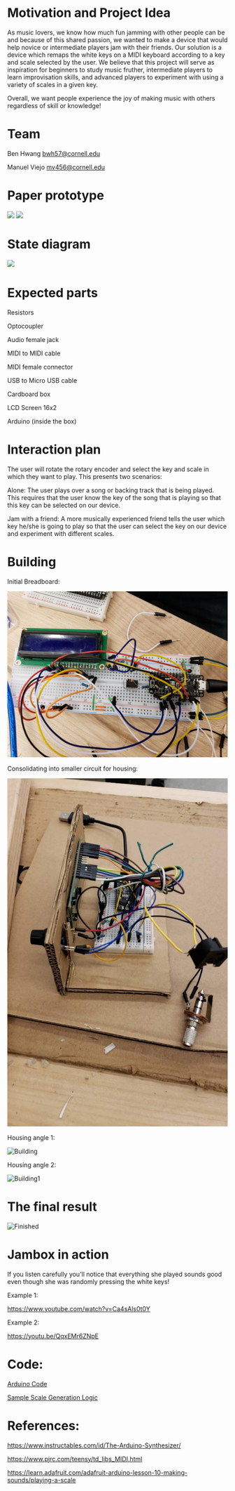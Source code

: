 # Motivation and Project Idea

As music lovers, we know how much fun jamming with other people can be and because of this shared passion, we wanted to make a device that would help novice or intermediate players jam with their friends. Our solution is a device which remaps the white keys on a MIDI keyboard according to a key and scale selected by the user. We believe that this project will serve as inspiration for beginners to study music fruther, intermediate players to learn improvisation skills, and advanced players to experiment with using a variety of scales in a given key.

Overall, we want people experience the joy of making music with others regardless of skill or knowledge!

# Team

Ben Hwang bwh57@cornell.edu

Manuel Viejo mv456@cornell.edu

# Paper prototype

<img src="https://github.com/mviejo33/jam-box/blob/master/jambox.png" width="500">

<img src="https://github.com/mviejo33/jam-box/blob/master/jambox1.png" width="500">

# State diagram

<img src="https://github.com/mviejo33/jam-box/blob/master/jambox2.png" width="500">

# Expected parts

Resistors

Optocoupler

Audio female jack

MIDI to MIDI cable

MIDI female connector

USB to Micro USB cable

Cardboard box

LCD Screen 16x2

Arduino (inside the box)

# Interaction plan

The user will rotate the rotary encoder and select the key and scale in which they want to play. This presents two scenarios:

Alone: The user plays over a song or backing track that is being played. This requires that the user know the key of the song that is playing so that this key can be selected on our device.

Jam with a friend: A more musically experienced friend tells the user which key he/she is going to play so that the user can select the key on our device and experiment with different scales.

# Building

Initial Breadboard:

![Breadboarding](https://github.com/bhwan1118/jam-box/blob/master/Building0.jpg)

Consolidating into smaller circuit for housing:

![Positioning](https://github.com/bhwan1118/jam-box/blob/master/Building00.jpg)

Housing angle 1:

![Building](https://github.com/mviejo33/jam-box/blob/master/building.jpg)

Housing angle 2:

![Building1](https://github.com/mviejo33/jam-box/blob/master/building1.jpg)

# The final result

![Finished](https://github.com/mviejo33/jam-box/blob/master/finished.jpg)

# Jambox in action

If you listen carefully you'll notice that everything she played sounds good even though she was randomly pressing the white keys!

Example 1:

https://www.youtube.com/watch?v=Ca4sAls0t0Y

Example 2:

https://youtu.be/QqxEMr6ZNpE

# Code:

[Arduino Code](https://github.com/bhwan1118/jam-box/blob/master/MIDI_FInal.ino)

[Sample Scale Generation Logic](https://github.com/bhwan1118/jam-box/blob/master/ScaleGenerator.ipynb)


# References: 
https://www.instructables.com/id/The-Arduino-Synthesizer/

https://www.pjrc.com/teensy/td_libs_MIDI.html

https://learn.adafruit.com/adafruit-arduino-lesson-10-making-sounds/playing-a-scale


